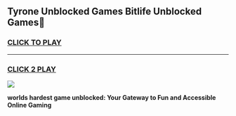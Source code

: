
## Tyrone Unblocked Games Bitlife  Unblocked Games👋
<h3>
<a href="https://premium.freeplayer.one?title=Tyrone_Unblocked_Games_Bitlife_&ref=16F">CLICK TO PLAY</a></h3>
<hr>

<h3>
<a href="https://premium.freeplayer.one?title=Tyrone_Unblocked_Games_Bitlife_&ref=16F">CLICK 2 PLAY</a>
  
</h3>

<a href="https://premium.freeplayer.one?title=Tyrone_Unblocked_Games_Bitlife_&ref=16F/"><img src="https://clearcache.store/games.png"></a>


**worlds hardest game unblocked: Your Gateway to Fun and Accessible Online Gaming**
